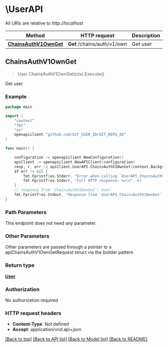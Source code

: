 # \UserAPI

All URIs are relative to *http://localhost*

Method | HTTP request | Description
------------- | ------------- | -------------
[**ChainsAuthV1OwnGet**](UserAPI.md#ChainsAuthV1OwnGet) | **Get** /chains/auth/v1/own | Get user



## ChainsAuthV1OwnGet

> User ChainsAuthV1OwnGet(ctx).Execute()

Get user



### Example

```go
package main

import (
	"context"
	"fmt"
	"os"
	openapiclient "github.com/GIT_USER_ID/GIT_REPO_ID"
)

func main() {

	configuration := openapiclient.NewConfiguration()
	apiClient := openapiclient.NewAPIClient(configuration)
	resp, r, err := apiClient.UserAPI.ChainsAuthV1OwnGet(context.Background()).Execute()
	if err != nil {
		fmt.Fprintf(os.Stderr, "Error when calling `UserAPI.ChainsAuthV1OwnGet``: %v\n", err)
		fmt.Fprintf(os.Stderr, "Full HTTP response: %v\n", r)
	}
	// response from `ChainsAuthV1OwnGet`: User
	fmt.Fprintf(os.Stdout, "Response from `UserAPI.ChainsAuthV1OwnGet`: %v\n", resp)
}
```

### Path Parameters

This endpoint does not need any parameter.

### Other Parameters

Other parameters are passed through a pointer to a apiChainsAuthV1OwnGetRequest struct via the builder pattern


### Return type

[**User**](User.md)

### Authorization

No authorization required

### HTTP request headers

- **Content-Type**: Not defined
- **Accept**: application/vnd.api+json

[[Back to top]](#) [[Back to API list]](../README.md#documentation-for-api-endpoints)
[[Back to Model list]](../README.md#documentation-for-models)
[[Back to README]](../README.md)


